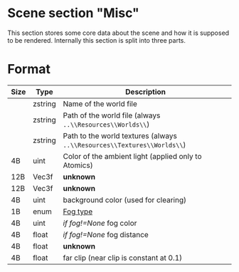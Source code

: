 # Scene section "Misc"

This section stores some core data about the scene and how it is supposed to be rendered.
Internally this section is split into three parts.

# Format

| Size | Type  | Description |
|------|-------|-------------|
|      |zstring| Name of the world file |
|      |zstring| Path of the world file (always ```..\\Resources\\Worlds\\```) |
|      |zstring| Path to the world textures (always ```..\\Resources\\Textures\\Worlds\\```) |
|  4B  | uint  | Color of the ambient light (applied only to Atomics) |
| 12B  | Vec3f | __unknown__ |
| 12B  | Vec3f | __unknown__ |
|  4B  | uint  | background color (used for clearing) |
|  1B  | enum  | [Fog type](#fog-type) |
|  4B  | uint  | _if fog!=None_ fog color |
|  4B  | float | _if fog!=None_ fog distance |
|  4B  | float | __unknown__ |
|  4B  | float | far clip (near clip is constant at 0.1) | 